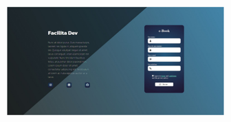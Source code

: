 <img src="Forms.JPG" min-width="300px" max-width="300px" width="1000px" align="center" alt="Resultado Projeto">
